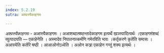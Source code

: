 ```yaml
---
index: 5.2.19
sutra: अश्वस्यैकाहगमः

---
```

_अश्वस्यैकाहगमः_ - अआस्यैकाहगमः । अआशब्दात्षष्ठन्तादेकाहगम इत्यर्थे खञ्स्यादित्यर्थः ।एकाहगम॑शब्दं व्युत्पादयति — एकाहेनेति । अस्मादेव निपातनात्कर्मणि गमेरविति भावः ।कर्तृकरणे कृते॑ति समासः । अआस्येति कर्तरि षष्ठी । आआओनोऽध्वेति । अओन कत्र्रा एकाहेन गन्तुं शक्य इत्यर्थः ।
